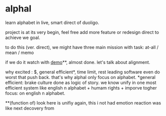 # alphal
learn alphabet in live, smart direct of duoligo. 


project is at its very begin, feel free add more feature or redesign direct to achieve we goal.  


to do this (ver. direct), we might have three main mission with task: at-all / mean / memo

if we do it watch with [demo](git.com)**, almost done. let's talk about alignment. 


why excited : $, general efficient*, time limit, rest leading software even do worst that push back. that's why alphal only focus on alphabet.
*general efficient: brake culture done as logic of story. we know unify in one most efficient system like english n alphabet + humam rights + imporve togher 
focus: on english n alphabet.


**(function of) look here is unifiy again, this i not had emotion reaction was like next decovery from  

